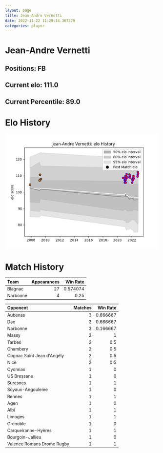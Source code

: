 ```yaml
---  
layout: page  
title: Jean-Andre Vernetti  
date: 2022-11-22 11:29:14.367370  
categories: player  
---
```

# Jean-Andre Vernetti

## Positions: FB

## Current elo: 111.0

## Current Percentile: 89.0

# Elo History


![elo history](history_Jean-AndreVernetti.png)
# Match History


| Team     |   Appearances |   Win Rate |
|:---------|--------------:|-----------:|
| Blagnac  |            27 |   0.574074 |
| Narbonne |             4 |   0.25     |

| Opponent                   |   Matches |   Win Rate |
|:---------------------------|----------:|-----------:|
| Aubenas                    |         3 |   0.666667 |
| Dax                        |         3 |   0.666667 |
| Narbonne                   |         3 |   0.166667 |
| Massy                      |         2 |   1        |
| Tarbes                     |         2 |   0.5      |
| Chambery                   |         2 |   0.5      |
| Cognac Saint Jean d'Angély |         2 |   0.5      |
| Nice                       |         2 |   0.5      |
| Oyonnax                    |         1 |   0        |
| US Bressane                |         1 |   0        |
| Suresnes                   |         1 |   1        |
| Soyaux-Angouleme           |         1 |   0        |
| Rennes                     |         1 |   1        |
| Agen                       |         1 |   0        |
| Albi                       |         1 |   1        |
| Limoges                    |         1 |   1        |
| Grenoble                   |         1 |   0        |
| Carqueiranne-Hyères        |         1 |   1        |
| Bourgoin-Jallieu           |         1 |   0        |
| Valence Romans Drome Rugby |         1 |   1        |